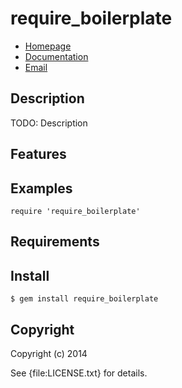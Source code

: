 # require_boilerplate

* [Homepage](https://rubygems.org/gems/require_boilerplate)
* [Documentation](http://rubydoc.info/gems/require_boilerplate/frames)
* [Email](mailto:)

## Description

TODO: Description

## Features

## Examples

    require 'require_boilerplate'

## Requirements

## Install

    $ gem install require_boilerplate

## Copyright

Copyright (c) 2014 

See {file:LICENSE.txt} for details.

